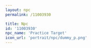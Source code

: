 ```yaml
---
layout: npc
permalink: /11003930

title: Npc
id: '11003930'
npc_name: 'Practice Target'
icon_url: 'portrait/npc/dummy_p.png'
---
```

